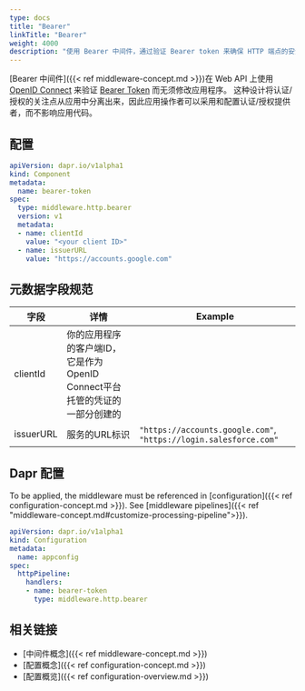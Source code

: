 ```yaml
---
type: docs
title: "Bearer"
linkTitle: "Bearer"
weight: 4000
description: "使用 Bearer 中间件，通过验证 Bearer token 来确保 HTTP 端点的安全"
---
```


[Bearer 中间件]({{< ref middleware-concept.md >}})在 Web API 上使用 [OpenID Connect](https://openid.net/connect/) 来验证 [Bearer Token](https://tools.ietf.org/html/rfc6750) 而无须修改应用程序。 这种设计将认证/授权的关注点从应用中分离出来，因此应用操作者可以采用和配置认证/授权提供者，而不影响应用代码。

## 配置

```yaml
apiVersion: dapr.io/v1alpha1
kind: Component
metadata:
  name: bearer-token
spec:
  type: middleware.http.bearer
  version: v1
  metadata:
  - name: clientId
    value: "<your client ID>"
  - name: issuerURL
    value: "https://accounts.google.com"
```
## 元数据字段规范

| 字段        | 详情                                            | Example                                                           |
| --------- | --------------------------------------------- | ----------------------------------------------------------------- |
| clientId  | 你的应用程序的客户端ID，它是作为OpenID Connect平台托管的凭证的一部分创建的 |                                                                   |
| issuerURL | 服务的URL标识                                      | `"https://accounts.google.com"`, `"https://login.salesforce.com"` |

## Dapr 配置

To be applied, the middleware must be referenced in [configuration]({{< ref configuration-concept.md >}}). See [middleware pipelines]({{< ref "middleware-concept.md#customize-processing-pipeline">}}).

```yaml
apiVersion: dapr.io/v1alpha1
kind: Configuration
metadata:
  name: appconfig
spec:
  httpPipeline:
    handlers:
    - name: bearer-token
      type: middleware.http.bearer
```

## 相关链接

- [中间件概念]({{< ref middleware-concept.md >}})
- [配置概念]({{< ref configuration-concept.md >}})
- [配置概览]({{< ref configuration-overview.md >}})
